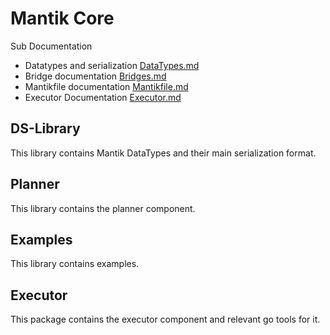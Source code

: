 Mantik Core
===========

Sub Documentation

- Datatypes and serialization [DataTypes.md](DataTypes.md)
- Bridge documentation [Bridges.md](Bridges.md)
- Mantikfile documentation [Mantikfile.md](Mantikfile.md)
- Executor Documentation [Executor.md](Executor.md)

DS-Library
----------
This library contains Mantik DataTypes and their main serialization format.

Planner 
-------
This library contains the planner component.

Examples
--------
This library contains examples.

Executor
--------
This package contains the executor component and relevant go tools for it.
 